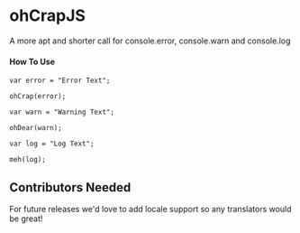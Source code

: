 # ohCrapJS
A more apt and shorter call for console.error, console.warn and console.log


#### How To Use
~~~
var error = "Error Text";

ohCrap(error);
~~~

~~~
var warn = "Warning Text";

ohDear(warn);
~~~


~~~
var log = "Log Text";

meh(log);
~~~

## Contributors Needed

For future releases we'd love to add locale support so any translators would be great!
